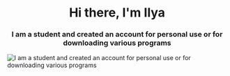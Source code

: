### 
<h1 align="center">Hi there, I'm Ilya </a> 
<h3 align="center">I am a student and created an account for personal use or for downloading various programs </h3>
<img src="https://thumbs.gfycat.com/AllSneakyEarthworm-size_restricted.gif" alt="I am a student and created an account for personal use or for downloading various programs">

